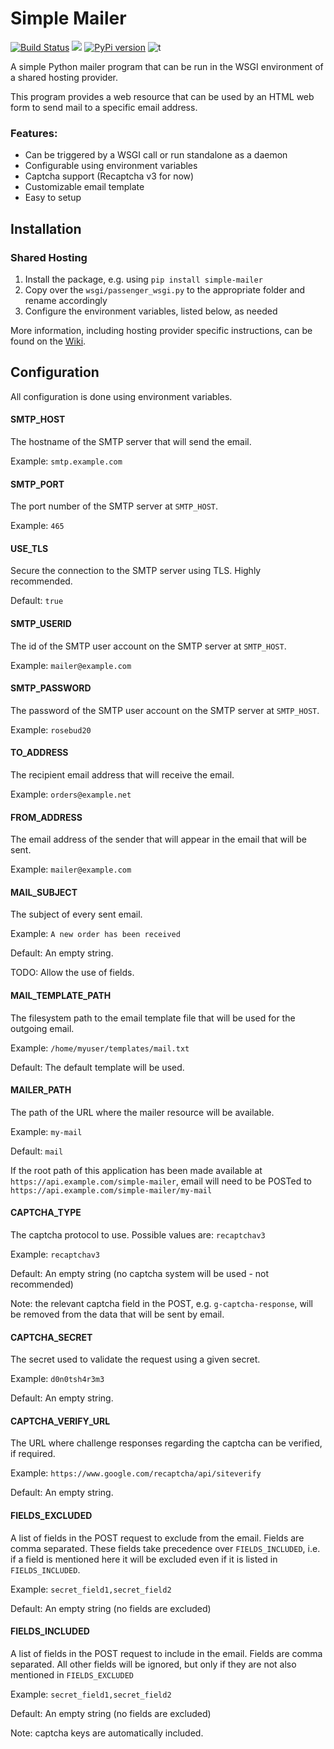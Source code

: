 # Simple Mailer
[![Build Status](https://travis-ci.com/zedr/simple-mailer.svg?branch=master)](https://travis-ci.com/zedr/simple-mailer)
[![](https://img.shields.io/badge/python-3.7+-blue.svg)](https://www.python.org/download/releases/3.7.0/)
[![PyPi version](https://img.shields.io/pypi/v/simple-mailer.svg)](https://pypi.python.org/pypi/simple-mailer/)
![t](https://img.shields.io/badge/status-beta-orange.svg)

A simple Python mailer program that can be run in the WSGI environment of a
shared hosting provider.

This program provides a web resource that can be used by an HTML web form 
to send mail to a specific email address.

### Features:
 - Can be triggered by a WSGI call or run standalone as a daemon
 - Configurable using environment variables
 - Captcha support (Recaptcha v3 for now)
 - Customizable email template
 - Easy to setup

## Installation
### Shared Hosting
1. Install the package, e.g. using `pip install simple-mailer`
2. Copy over the `wsgi/passenger_wsgi.py` to the appropriate folder and rename 
accordingly
3. Configure the environment variables, listed below, as needed

More information, including hosting provider specific instructions, can be
found on the [Wiki](https://github.com/zedr/simple-mailer/wiki).

## Configuration

All configuration is done using environment variables.

#### SMTP_HOST

The hostname of the SMTP server that will send the email.

Example: `smtp.example.com`

#### SMTP_PORT

The port number of the SMTP server at `SMTP_HOST`.

Example: `465`

#### USE_TLS

Secure the connection to the SMTP server using TLS. Highly recommended.

Default: `true`

#### SMTP_USERID

The id of the SMTP user account on the SMTP server at `SMTP_HOST`.

Example: `mailer@example.com`

#### SMTP_PASSWORD

The password of the SMTP user account on the SMTP server at `SMTP_HOST`.

Example: `rosebud20`

#### TO_ADDRESS

The recipient email address that will receive the email.

Example: `orders@example.net`

#### FROM_ADDRESS

The email address of the sender that will appear in the email that will 
be sent.

Example: `mailer@example.com`

#### MAIL_SUBJECT

The subject of every sent email.

Example: `A new order has been received`

Default: An empty string.

TODO: Allow the use of fields.

#### MAIL_TEMPLATE_PATH

The filesystem path to the email template file that will be used for the 
outgoing email.

Example: `/home/myuser/templates/mail.txt`

Default: The default template will be used.

#### MAILER_PATH

The path of the URL where the mailer resource will be available.

Example: `my-mail`

Default: `mail`

If the root path of this application has been made available at 
`https://api.example.com/simple-mailer`, email will need to be POSTed to
`https://api.example.com/simple-mailer/my-mail`

#### CAPTCHA_TYPE

The captcha protocol to use. Possible values are: `recaptchav3`

Example: `recaptchav3`

Default: An empty string (no captcha system will be used - not recommended)

Note: the relevant captcha field in the POST, e.g. `g-captcha-response`, will
be removed from the data that will be sent by email.

#### CAPTCHA_SECRET

The secret used to validate the request using a given secret.

Example: `d0n0tsh4r3m3`

Default: An empty string.

#### CAPTCHA_VERIFY_URL

The URL where challenge responses regarding the captcha can be verified, if
required.

Example: `https://www.google.com/recaptcha/api/siteverify`

Default: An empty string.

#### FIELDS_EXCLUDED

A list of fields in the POST request to exclude from the email. Fields are
comma separated. These fields take precedence over `FIELDS_INCLUDED`, i.e. if
a field is mentioned here it will be excluded even if it is listed in
`FIELDS_INCLUDED`.

Example: `secret_field1,secret_field2`

Default: An empty string (no fields are excluded)

#### FIELDS_INCLUDED

A list of fields in the POST request to include in the email. Fields are
comma separated. All other fields will be ignored, but only if they are not 
also mentioned in `FIELDS_EXCLUDED`

Example: `secret_field1,secret_field2`

Default: An empty string (no fields are excluded)

Note: captcha keys are automatically included.
